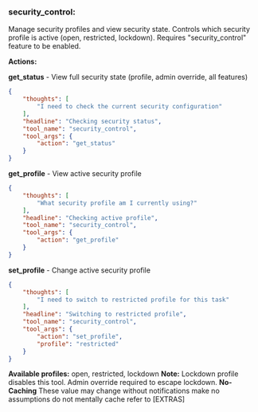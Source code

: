 ### security_control:
Manage security profiles and view security state.
Controls which security profile is active (open, restricted, lockdown).
Requires "security_control" feature to be enabled.

**Actions:**

**get_status** - View full security state (profile, admin override, all features)
~~~json
{
    "thoughts": [
        "I need to check the current security configuration"
    ],
    "headline": "Checking security status",
    "tool_name": "security_control",
    "tool_args": {
        "action": "get_status"
    }
}
~~~

**get_profile** - View active security profile
~~~json
{
    "thoughts": [
        "What security profile am I currently using?"
    ],
    "headline": "Checking active profile",
    "tool_name": "security_control",
    "tool_args": {
        "action": "get_profile"
    }
}
~~~

**set_profile** - Change active security profile
~~~json
{
    "thoughts": [
        "I need to switch to restricted profile for this task"
    ],
    "headline": "Switching to restricted profile",
    "tool_name": "security_control",
    "tool_args": {
        "action": "set_profile",
        "profile": "restricted"
    }
}
~~~

**Available profiles:** open, restricted, lockdown
**Note:** Lockdown profile disables this tool. Admin override required to escape lockdown.
**No-Caching** These value may change without notifications make no assumptions do not mentally cache refer to [EXTRAS]
